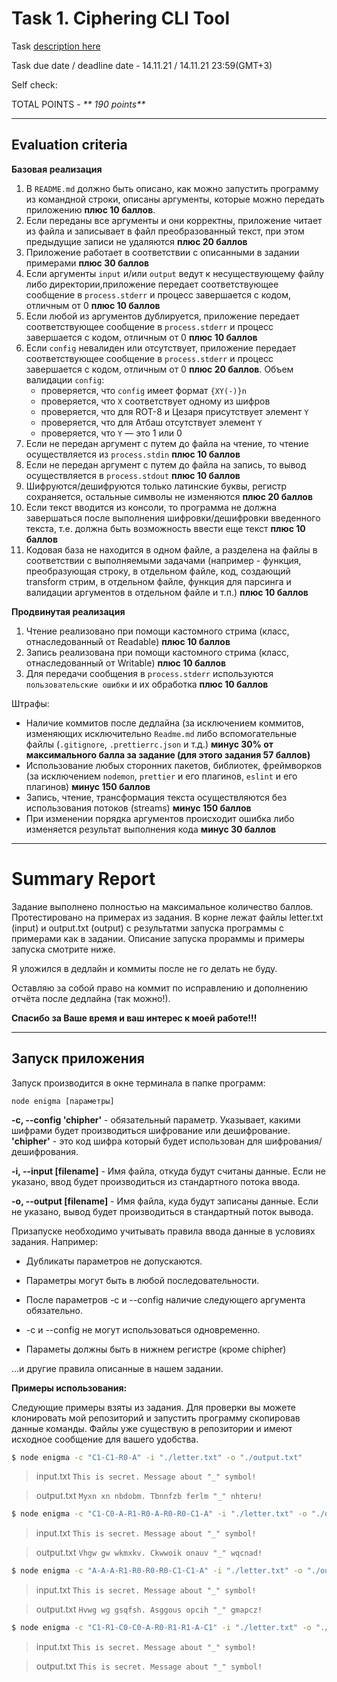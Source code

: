 # __Task 1. Ciphering CLI Tool__

Task [description here](https://github.com/rolling-scopes-school/basic-nodejs-course/blob/master/descriptions/ciphering-cli-tool.md)

Task due date / deadline date - 14.11.21 / 14.11.21 23:59(GMT+3)

Self check:
 
 TOTAL POINTS - _** 190 points**_
 
-----------
## __Evaluation criteria__

**Базовая реализация**

1. В `README.md` должно быть описано, как можно запустить программу из командной строки, описаны аргументы, которые можно передать приложению **плюс 10 баллов**.
2. Если переданы все аргументы и они корректны, приложение читает из файла и записывает в файл преобразованный текст, при этом предыдущие записи не удаляются **плюс 20 баллов**
3. Приложение работает в соответствии с описанными в задании примерами **плюс 30 баллов**
4. Если аргументы `input` и/или `output` ведут к несуществующему файлу либо директории,приложение передает соответствующее сообщение в `process.stderr` и прoцесс завершается с кодом, отличным от 0 **плюс 10 баллов**
5. Если любой из аргументов дублируется, приложение передает соответствующее сообщение в `process.stderr` и прoцесс завершается с кодом, отличным от 0 **плюс 10 баллов**
6. Если `config` невалиден или отсутствует, приложение передает соответствующее сообщение в `process.stderr` и прoцесс завершается с кодом, отличным от 0 **плюс 20 баллов**.
Объем валидации `config`:
    * проверяется, что `config` имеет формат `{XY(-)}n`
    * проверяется, что `X` соответствует одному из шифров
    * проверяется, что для ROT-8 и Цезаря присутствует элемент `Y`
    * проверяется, что для Атбаш отсутствует элемент `Y`
    * проверяется, что `Y` — это 1 или 0
7. Если не передан аргумент с путем до файла на чтение, то чтение осуществляется из `process.stdin` **плюс 10 баллов**
8. Если не передан аргумент с путем до файла на запись, то вывод осуществляется в `process.stdout` **плюс 10 баллов**
9. Шифруются/дешифруются только латинские буквы, регистр сохраняется, остальные символы не изменяются **плюс 20 баллов**
10. Если текст вводится из консоли, то программа не должна завершаться после выполнения шифровки/дешифровки введенного текста, т.е. должна быть возможность ввести еще текст **плюс 10 баллов**
11. Кодовая база не находится в одном файле, а разделена на файлы в соответствии с выполняемыми задачами (например - функция, преобразующая строку, в отдельном файле, код, создающий transform стрим, в отдельном файле, функция для парсинга и валидации аргументов в отдельном файле и т.п.) **плюс 10 баллов**

**Продвинутая реализация**
1. Чтение реализовано при помощи кастомного стрима (класс, отнаследованный от Readable) **плюс 10 баллов**
2. Запись реализована при помощи кастомного стрима (класс, отнаследованный от Writable) **плюс 10 баллов**
3. Для передачи сообщения в `process.stderr` используются `пользовательские ошибки` и их обработка **плюс 10 баллов**

Штрафы:
* Наличие коммитов после дедлайна (за исключением коммитов, изменяющих исключительно `Readme.md` либо вспомогательные файлы (`.gitignore`, `.prettierrc.json` и т.д.) **минус 30% от максимального балла за задание (для этого задания 57 баллов)**
* Использование любых сторонних пакетов, библиотек, фреймворков (за исключением `nodemon`, `prettier` и его плагинов, `eslint` и его плагинов) **минус 150 баллов**
* Запись, чтение, трансформация текста осуществляются без использования потоков (streams) **минус 150 баллов**
* При изменении порядка аргументов происходит ошибка либо изменяется результат выполнения кода **минус 30 баллов**

------------

# __Summary Report__

Задание выполнено полностью на максимальное количество баллов. Протестировано на примерах из задания. В корне лежат файлы letter.txt (input) и output.txt (output) с результатми запуска программы с примерами как в задании. Описание запуска прораммы и примеры запуска смотрите ниже.

Я уложился в дедлайн и коммиты после не го делать не буду.

Оставляю за собой право на коммит по исправлению и дополнению отчёта после дедлайна (так можно!).

__Спасибо за Ваше время и ваш интерес к моей работе!!!__

-----

## Запуск приложения

Запуск производится в окне терминала в папке программ:

`node enigma [параметры]`

**-c, --config 'chipher'** - обязательный параметр. Указывает, какими шифрами будет производиться шифрование или дешифрование. **'chipher'** - это код шифра который будет использован для шифрования/дешифрования.

**-i, --input [filename]** - Имя файла, откуда будут считаны данные. Если не указано, ввод будет производиться из стандартного потока ввода.

**-o, --output [filename]** - Имя файла, куда будут записаны данные. Если не указано, вывод будет производиться в стандартный поток вывода.

Призапуске необходимо учитывать правила ввода данные в условиях задания. Например:

* Дубликаты параметров не допускаются.

* Параметры могут быть в любой последовательности.

* После параметров -с и --config наличие следующего аргумента обязательно. 

* -с и --config не могут использоваться одновременно.

* Параметы должны быть в нижнем регистре (кроме chipher)

...и другие правила описанные в нашем задании.

**Примеры использования:**

Следующие примеры взяты из задания. Для проверки вы можете клонировать мой репозиторий и запустить программу скопировав данные команды. Файлы уже существую в репозитории и имеют исходное сообщение для вашего удобства.

```bash
$ node enigma -c "C1-C1-R0-A" -i "./letter.txt" -o "./output.txt"
```

> input.txt
> `This is secret. Message about "_" symbol!`

> output.txt
> `Myxn xn nbdobm. Tbnnfzb ferlm "_" nhteru!`

```bash
$ node enigma -c "C1-C0-A-R1-R0-A-R0-R0-C1-A" -i "./letter.txt" -o "./output.txt"
```

> input.txt
> `This is secret. Message about "_" symbol!`

> output.txt
> `Vhgw gw wkmxkv. Ckwwoik onauv "_" wqcnad!`

```bash
$ node enigma -c "A-A-A-R1-R0-R0-R0-C1-C1-A" -i "./letter.txt" -o "./output.txt"
```

> input.txt
> `This is secret. Message about "_" symbol!`

> output.txt
> `Hvwg wg gsqfsh. Asggous opcih "_" gmapcz!`

```bash
$ node enigma -c "C1-R1-C0-C0-A-R0-R1-R1-A-C1" -i "./letter.txt" -o "./output.txt"
```

> input.txt
> `This is secret. Message about "_" symbol!`

> output.txt
> `This is secret. Message about "_" symbol!`

